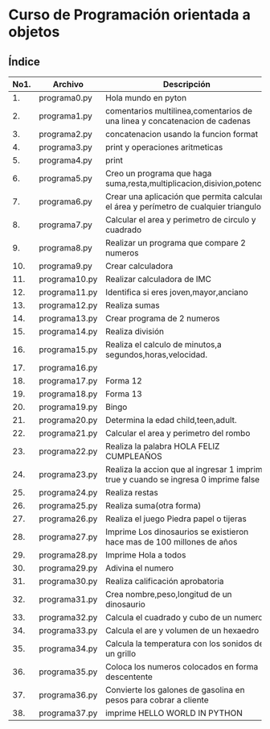# Curso de Programación orientada a objetos
## Índice
|No1.|Archivo|Descripción|
|--|--|--|
|1.|programa0.py|Hola mundo en pyton|
|2.|programa1.py|comentarios multilinea,comentarios de una linea y concatenacion de cadenas|
|3.|programa2.py|concatenacion usando la funcion format|
|4.|programa3.py|print y operaciones aritmeticas|
|5.|programa4.py|print|
|6.|programa5.py|Creo un programa que haga suma,resta,multiplicacion,disivion,potencia|
|7.|programa6.py|Crear una aplicación que permita calcular el área y perímetro de cualquier triangulo|
|8.|programa7.py|Calcular el area y perimetro de circulo y cuadrado|
|9.|programa8.py|Realizar un programa que compare 2 numeros|
|10.|programa9.py|Crear calculadora|
|11.|programa10.py|Realizar calculadora de IMC|
|12.|programa11.py|Identifica si eres joven,mayor,anciano|
|13.|programa12.py|Realiza sumas|
|14.|programa13.py|Crear programa de 2 numeros|
|15.|programa14.py|Realiza división|
|16.|programa15.py|Realiza el calculo de minutos,a segundos,horas,velocidad.|
|17.|programa16.py||
|18.|programa17.py|Forma 12|
|19.|programa18.py|Forma 13|
|20.|programa19.py|Bingo|
|21.|programa20.py|Determina la edad child,teen,adult.|
|22.|programa21.py|Calcular el area y perimetro del rombo|
|23.|programa22.py|Realiza la palabra HOLA FELIZ CUMPLEAÑOS|
|24.|programa23.py|Realiza la accion que al ingresar 1 imprime true y cuando se ingresa 0 imprime false|
|25.|programa24.py|Realiza restas|
|26.|programa25.py|Realiza suma(otra forma)|
|27.|programa26.py|Realiza el juego Piedra papel o tijeras|
|28.|programa27.py|Imprime Los dinosaurios se existieron hace mas de 100 millones de años|
|29.|programa28.py|Imprime Hola a todos|
|30.|programa29.py|Adivina el numero|
|31.|programa30.py|Realiza calificación aprobatoria|
|32.|programa31.py|Crea nombre,peso,longitud de un dinosaurio|
|33.|programa32.py|Calcula el cuadrado y cubo de un numero|
|34.|programa33.py|Calcula el are y volumen de un hexaedro|
|35.|programa34.py|Calcula la temperatura con los sonidos de un grillo|
|36.|programa35.py|Coloca los numeros colocados en forma descentente|
|37.|programa36.py|Convierte los galones de gasolina en pesos para cobrar a cliente|
|38.|programa37.py|imprime HELLO WORLD IN PYTHON|

